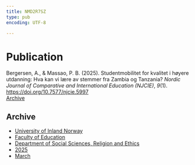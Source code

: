 ```yaml
---
title: NMD2R7SZ
type: pub
encoding: UTF-8

---
```

<h1>Publication</h1>
<article id="csl-bib-container-NMD2R7SZ" class="csl-bib-container">
  <div class="csl-bib-body"> <div class="csl-entry">Bergersen, A., &#38; Massao, P. B. (2025). Studentmobilitet for kvalitet i høyere utdanning: Hva kan vi lære av stemmer fra Zambia og Tanzania? <i>Nordic Journal of Comparative and International Education (NJCIE)</i>, <i>9</i>(1). <a href="https://doi.org/10.7577/njcie.5997">https://doi.org/10.7577/njcie.5997</a></div> </div>
  <div class="csl-bib-buttons">
    <a href="#taxonomy-article-NMD2R7SZ" alt="archive" class="csl-bib-button">Archive</a>
  </div>
  <div id="csl-bib-meta-container-NMD2R7SZ"></div>
</article>
<div id="csl-bib-meta-NMD2R7SZ" class="csl-bib-meta">
  <article id="taxonomy-article-NMD2R7SZ" class="taxonomy-article">
    <h1>Archive</h1>
    <ul>
      <li><a href="{{< params subfolder >}}en/archive/?key=3DCRN523">University of Inland Norway</a></li>
      <li><a href="{{< params subfolder >}}en/archive/?key=WYNZA47F">Faculty of Education</a></li>
      <li><a href="{{< params subfolder >}}en/archive/?key=XY7UYWKQ">Department of Social Sciences, Religion and Ethics</a></li>
      <li><a href="{{< params subfolder >}}en/archive/?key=Z8HBTF29">2025</a></li>
      <li><a href="{{< params subfolder >}}en/archive/?key=BFNZXYPD">March</a></li>
    </ul>
  </article>
</div>
